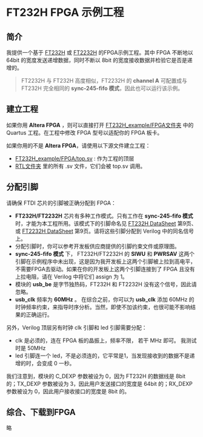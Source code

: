 FT232H FPGA 示例工程
===============================

## 简介

我提供一个基于 [FT232H](https://ftdichip.com/Products/ICs/FT232H.htm) 或 [FT2232H](https://ftdichip.com/Products/ICs/FT2232H.htm) 的FPGA示例工程。其中 FPGA 不断地以 64bit 的宽度发送递增数据，同时不断以 8bit 的宽度接收数据并检验它是否是递增的。

>  FT2232H 与 FT232H 高度相似，FT2232H 的 **channel A** 可配置成与 FT232H 完全相同的 **sync-245-fifo 模式**，因此也可以运行该示例。


## 建立工程

如果你用 **Altera FPGA** ，则可以直接打开 [FT232H_example/FPGA文件夹](../FT232H_example/FPGA) 中的 Quartus 工程。在工程中修改 FPGA 型号以适配你的 FPGA 板卡。

如果你用的不是 **Altera FPGA**，请使用以下源文件建立工程：

* [FT232H_example/FPGA/top.sv](../FT232H_example/FPGA/top.sv) : 作为工程的顶层
* [RTL文件夹](../RTL) 里的所有 .sv 文件，它们会被 top.sv 调用。

## 分配引脚

请确保 FTDI 芯片的引脚被正确分配到 FPGA：

* **FT232H/FT2232H** 芯片有多种工作模式。只有工作在 **sync-245-fifo 模式** 时，才能为本工程所用。该模式下的引脚命名见 [FT232H DataSheet](https://www.ftdichip.com/Support/Documents/DataSheets/ICs/DS_FT232H.pdf) 第9页、或 [FT2232H DataSheet](https://www.ftdichip.com/Support/Documents/DataSheets/ICs/DS_FT2232H.pdf) 第9页。请将这些引脚分配到 Verilog 中的同名信号上。
* 分配引脚时，你可以参考开发板供应商提供的引脚约束文件或原理图。
* **sync-245-fifo 模式** 下， FT232H/FT2232H 的 **SIWU** 和 **PWRSAV** 这两个引脚在示例程序中未出现，这是因为我开发板上这两个引脚被上拉到高电平，不需要FPGA去驱动。如果在你的开发板上这两个引脚连接到了 FPGA 且没有上拉电阻，请在 Verilog 中将它们 assign 为 1。
* 模块的 **usb_be** 是字节独热码，FT232H 和 FT2232H 没有这个信号，因此请忽略。
* **usb_clk** 频率为 **60MHz** 。 在综合之前，你可以为 **usb_clk** 添加 60MHz 的时钟频率约束，来指导时序分析。当然，即使不加该约束，也很可能不影响结果的正确运行。

另外，Verilog 顶层另有时钟 clk 引脚和 led 引脚需要分配：

* clk 是必须的，连在 FPGA 板的晶振上，频率不限， 若干 MHz 即可。 我测试时是 50MHz
* led 引脚连一个 led，不是必须连的，它平常是1，当发现接收到的数据不是递增的时，会变成 0 一秒。

我们注意到，模块的 C_DEXP 参数被设为 0，因为 FT232H 的数据线是 8bit 的；TX_DEXP 参数被设为 3，因此用户发送接口的宽度是 64bit 的；RX_DEXP 参数被设为 0，因此用户接收接口的宽度是 8bit 的。

## 综合、下载到FPGA

略

